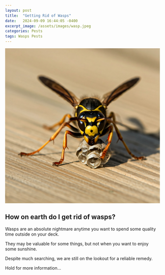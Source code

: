 ```yaml
---
layout: post
title:  "Getting Rid of Wasps"
date:   2024-09-09 16:44:05 -0400
excerpt_image: /assets/images/wasp.jpeg
categories: Pests
tags: Wasps Pests
---
```


<img src="/assets/images/wasp.jpeg">

## How on earth do I get rid of wasps?

Wasps are an absolute nightmare anytime you want to spend some quality time outside on your deck.

They may be valuable for some things, but not when you want to enjoy some sunshine.

Despite much searching, we are still on the lookout for a reliable remedy.

Hold for more information...
